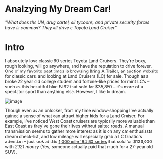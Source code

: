 # Analzying My Dream Car! 

*"What does the UN, drug cartel, oil tycoons, and private security forces have in common? They all drive a Toyota Land Cruiser"*

# Intro
I absolutely love classic 60 series Toyota Land Cruisers. They're boxy, rough looking, will go anywhere, and have the reputation to drive forever. One of my favorite past times is browsing [Bring A Trailer](https://bringatrailer.com/toyota/land-cruiser-fj60-fj62/), an auction website for classic cars, and looking at Land Cruisers (LC) for sale. Though as a broke 22 year old college student and fortune-like prices for mint LC's – such as this beautiful blue FJ62 that sold for $35,850 – it's more of a spectator sport than anything else. However, I like to dream. 

![image](https://user-images.githubusercontent.com/89032804/159414176-32d351f0-448f-4798-9f6a-601ac810d792.png)

Though even as an onlooker, from my time window-shopping I've actually gained a sense of what can attract higher bids for a Land Cruiser. For example, I've noticed West Coast cruisers are typically more valuable than East Coast as they've gone their lives without salted roads. A manual transmission seems to gather more interest as it is on any car enthusiasts dream check-list, and low mileage will especially grab a LC fanatic's attention – just look at this [1,000 mile '94 80 series](https://bringatrailer.com/listing/1994-toyota-land-cruiser-fj80-24/) that sold for $136,000 with _2021 money_ (Yes, someone actually paid that much for a 27-year old SUV).
